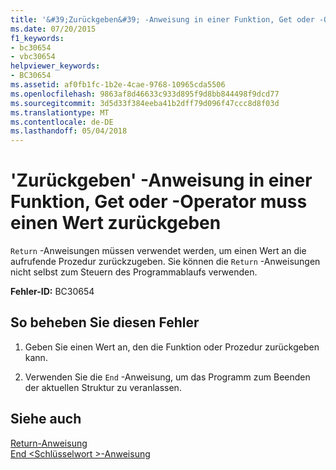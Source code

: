 ```yaml
---
title: '&#39;Zurückgeben&#39; -Anweisung in einer Funktion, Get oder -Operator muss einen Wert zurückgeben'
ms.date: 07/20/2015
f1_keywords:
- bc30654
- vbc30654
helpviewer_keywords:
- BC30654
ms.assetid: af0fb1fc-1b2e-4cae-9768-10965cda5506
ms.openlocfilehash: 9863af8d46633c933d895f9d8bb844498f9dcd77
ms.sourcegitcommit: 3d5d33f384eeba41b2dff79d096f47ccc8d8f03d
ms.translationtype: MT
ms.contentlocale: de-DE
ms.lasthandoff: 05/04/2018
---
```

# <a name="39return39-statement-in-a-function-get-or-operator-must-return-a-value"></a>&#39;Zurückgeben&#39; -Anweisung in einer Funktion, Get oder -Operator muss einen Wert zurückgeben
`Return` -Anweisungen müssen verwendet werden, um einen Wert an die aufrufende Prozedur zurückzugeben. Sie können die `Return` -Anweisungen nicht selbst zum Steuern des Programmablaufs verwenden.  
  
 **Fehler-ID:** BC30654  
  
## <a name="to-correct-this-error"></a>So beheben Sie diesen Fehler  
  
1.  Geben Sie einen Wert an, den die Funktion oder Prozedur zurückgeben kann.  
  
2.  Verwenden Sie die `End` -Anweisung, um das Programm zum Beenden der aktuellen Struktur zu veranlassen.  
  
## <a name="see-also"></a>Siehe auch  
 [Return-Anweisung](../../visual-basic/language-reference/statements/return-statement.md)  
 [End \<Schlüsselwort >-Anweisung](../../visual-basic/language-reference/statements/end-keyword-statement.md)

